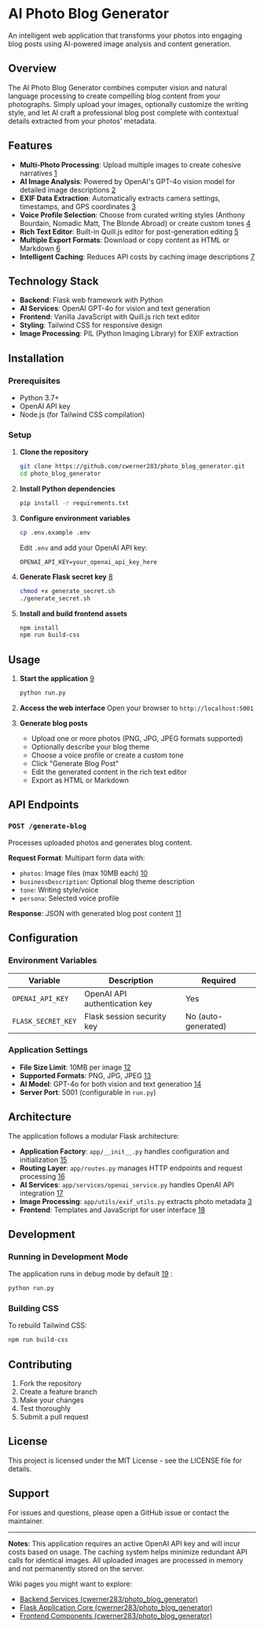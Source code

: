# AI Photo Blog Generator

An intelligent web application that transforms your photos into engaging blog posts using AI-powered image analysis and content generation.

## Overview

The AI Photo Blog Generator combines computer vision and natural language processing to create compelling blog content from your photographs. Simply upload your images, optionally customize the writing style, and let AI craft a professional blog post complete with contextual details extracted from your photos' metadata.

## Features

- **Multi-Photo Processing**: Upload multiple images to create cohesive narratives [1](#0-0) 
- **AI Image Analysis**: Powered by OpenAI's GPT-4o vision model for detailed image descriptions [2](#0-1) 
- **EXIF Data Extraction**: Automatically extracts camera settings, timestamps, and GPS coordinates [3](#0-2) 
- **Voice Profile Selection**: Choose from curated writing styles (Anthony Bourdain, Nomadic Matt, The Blonde Abroad) or create custom tones [4](#0-3) 
- **Rich Text Editor**: Built-in Quill.js editor for post-generation editing [5](#0-4) 
- **Multiple Export Formats**: Download or copy content as HTML or Markdown [6](#0-5) 
- **Intelligent Caching**: Reduces API costs by caching image descriptions [7](#0-6) 

## Technology Stack

- **Backend**: Flask web framework with Python
- **AI Services**: OpenAI GPT-4o for vision and text generation
- **Frontend**: Vanilla JavaScript with Quill.js rich text editor
- **Styling**: Tailwind CSS for responsive design
- **Image Processing**: PIL (Python Imaging Library) for EXIF extraction

## Installation

### Prerequisites

- Python 3.7+
- OpenAI API key
- Node.js (for Tailwind CSS compilation)

### Setup

1. **Clone the repository**
   ```bash
   git clone https://github.com/cwerner283/photo_blog_generator.git
   cd photo_blog_generator
   ```

2. **Install Python dependencies**
   ```bash
   pip install -r requirements.txt
   ```

3. **Configure environment variables**
   ```bash
   cp .env.example .env
   ```
   
   Edit `.env` and add your OpenAI API key:
   ```
   OPENAI_API_KEY=your_openai_api_key_here
   ```

4. **Generate Flask secret key** [8](#0-7) 
   ```bash
   chmod +x generate_secret.sh
   ./generate_secret.sh
   ```

5. **Install and build frontend assets**
   ```bash
   npm install
   npm run build-css
   ```

## Usage

1. **Start the application** [9](#0-8) 
   ```bash
   python run.py
   ```

2. **Access the web interface**
   Open your browser to `http://localhost:5001`

3. **Generate blog posts**
   - Upload one or more photos (PNG, JPG, JPEG formats supported)
   - Optionally describe your blog theme
   - Choose a voice profile or create a custom tone
   - Click "Generate Blog Post"
   - Edit the generated content in the rich text editor
   - Export as HTML or Markdown

## API Endpoints

### `POST /generate-blog`

Processes uploaded photos and generates blog content.

**Request Format**: Multipart form data with:
- `photos`: Image files (max 10MB each) [10](#0-9) 
- `businessDescription`: Optional blog theme description
- `tone`: Writing style/voice
- `persona`: Selected voice profile

**Response**: JSON with generated blog post content [11](#0-10) 

## Configuration

### Environment Variables

| Variable | Description | Required |
|----------|-------------|----------|
| `OPENAI_API_KEY` | OpenAI API authentication key | Yes |
| `FLASK_SECRET_KEY` | Flask session security key | No (auto-generated) |

### Application Settings

- **File Size Limit**: 10MB per image [12](#0-11) 
- **Supported Formats**: PNG, JPG, JPEG [13](#0-12) 
- **AI Model**: GPT-4o for both vision and text generation [14](#0-13) 
- **Server Port**: 5001 (configurable in `run.py`)

## Architecture

The application follows a modular Flask architecture:

- **Application Factory**: `app/__init__.py` handles configuration and initialization [15](#0-14) 
- **Routing Layer**: `app/routes.py` manages HTTP endpoints and request processing [16](#0-15) 
- **AI Services**: `app/services/openai_service.py` handles OpenAI API integration [17](#0-16) 
- **Image Processing**: `app/utils/exif_utils.py` extracts photo metadata [3](#0-2) 
- **Frontend**: Templates and JavaScript for user interface [18](#0-17) 

## Development

### Running in Development Mode

The application runs in debug mode by default [19](#0-18) :
```bash
python run.py
```

### Building CSS

To rebuild Tailwind CSS:
```bash
npm run build-css
```

## Contributing

1. Fork the repository
2. Create a feature branch
3. Make your changes
4. Test thoroughly
5. Submit a pull request

## License

This project is licensed under the MIT License - see the LICENSE file for details.

## Support

For issues and questions, please open a GitHub issue or contact the maintainer.

---

**Notes**: This application requires an active OpenAI API key and will incur costs based on usage. The caching system helps minimize redundant API calls for identical images. All uploaded images are processed in memory and not permanently stored on the server.

Wiki pages you might want to explore:
- [Backend Services (cwerner283/photo_blog_generator)](/wiki/cwerner283/photo_blog_generator#4)
- [Flask Application Core (cwerner283/photo_blog_generator)](/wiki/cwerner283/photo_blog_generator#4.1)
- [Frontend Components (cwerner283/photo_blog_generator)](/wiki/cwerner283/photo_blog_generator#5)
